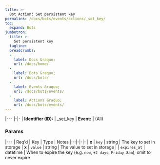 ```yaml
---
title: >-
  Bot Action: Set persistent key
permalink: /docs/bots/events/actions/_set_key/
toc:
  expand: Bots
jumbotron:
  title: >-
    Set persistent key
  tagline: 
  breadcrumbs:
  -
    label: Docs &raquo;
    url: /docs/home/
  -
    label: Bots &raquo;
    url: /docs/bots/
  -
    label: Events &raquo;
    url: /docs/bots/events/
  -
    label: Actions &raquo;
    url: /docs/bots/events/
---
```


|---
|-|-
| **Identifier (ID):** | _set_key
| **Event:** | (All)

### Params

|---
| Req'd | Key | Type | Notes 
|:-:|-|-|-
| **x** | `key` | string | The key to set in storage
| **x** | `value` | string | The value to set in storage
|  | `expires_at` | datetime | When to expire the key (e.g. `now`, `+2 days`, `Friday 8am`); omit to never expire

